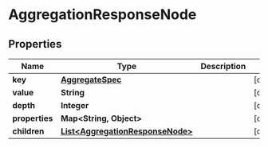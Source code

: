 

# AggregationResponseNode

## Properties

Name | Type | Description | Notes
------------ | ------------- | ------------- | -------------
**key** | [**AggregateSpec**](AggregateSpec.md) |  |  [optional]
**value** | **String** |  |  [optional]
**depth** | **Integer** |  |  [optional]
**properties** | **Map&lt;String, Object&gt;** |  |  [optional]
**children** | [**List&lt;AggregationResponseNode&gt;**](AggregationResponseNode.md) |  |  [optional]



